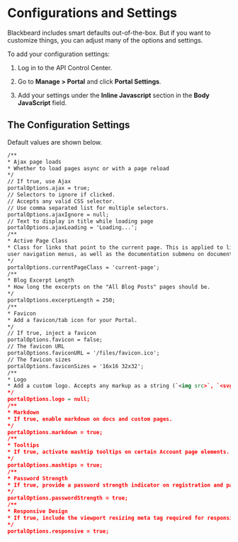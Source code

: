 ﻿---
sidebar_position: 3
---

# Configurations and Settings

<head>
  <meta name="guidename" content="API Management"/>
  <meta name="context" content="GUID-02add055-d5d4-4790-b9c0-ab0e3bba5c80"/>
</head>

Blackbeard includes smart defaults out-of-the-box. But if you want to customize things, you can adjust many of the options and settings.

To add your configuration settings:

1. Log in to the API Control Center.

2. Go to **Manage > Portal** and click **Portal Settings**.

3. Add your settings under the **Inline Javascript** section in the **Body JavaScript** field.

## The Configuration Settings

Default values are shown below.

```xml
/**
* Ajax page loads
* Whether to load pages async or with a page reload
*/
// If true, use Ajax
portalOptions.ajax = true;
// Selectors to ignore if clicked.
// Accepts any valid CSS selector.
// Use comma separated list for multiple selectors.
portalOptions.ajaxIgnore = null;
// Text to display in title while loading page
portalOptions.ajaxLoading = 'Loading...';
/**
* Active Page Class
* Class for links that point to the current page. This is applied to links in the primary, secondary, and
user navigation menus, as well as the documentation submenu on documentation pages.
*/
portalOptions.currentPageClass = 'current-page';
/**
* Blog Excerpt Length
* How long the excerpts on the "All Blog Posts" pages should be.
*/
portalOptions.excerptLength = 250;
/**
* Favicon
* Add a favicon/tab icon for your Portal.
*/
// If true, inject a favicon
portalOptions.favicon = false;
// The favicon URL
portalOptions.faviconURL = '/files/favicon.ico';
// The favicon sizes
portalOptions.faviconSizes = '16x16 32x32';
/**
* Logo
* Add a custom logo. Accepts any markup as a string (`<img src>`, `<svg></svg>`, etc.).
*/
portalOptions.logo = null;
/**
* Markdown
* If true, enable markdown on docs and custom pages.
*/
portalOptions.markdown = true;
/**
* Tooltips
* If true, activate mashtip tooltips on certain Account page elements.
*/
portalOptions.mashtips = true;
/**
* Password Strength
* If true, provide a password strength indicator on registration and password change pages.
*/
portalOptions.passwordStrength = true;
/**
* Responsive Design
* If true, include the viewport resizing meta tag required for responsively designed sites.
*/
portalOptions.responsive = true;
```

